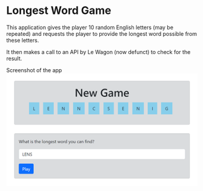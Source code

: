 # Longest Word Game

This application gives the player 10 random English letters (may be repeated) and requests the player to provide the longest word possible from these letters.

It then makes a call to an API by Le Wagon (now defunct) to check for the result.

Screenshot of the app
![](longest_word_game.PNG)
